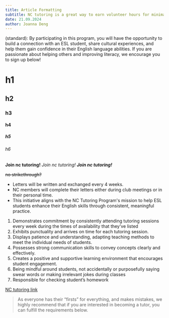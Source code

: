 ```yaml
---
title: Article Formatting
subtitle: NC tutoring is a great way to earn volunteer hours for minimal work.
date: 21.09.2024
author: Joanna Deng
---
```


(standard): By participating in this program, you will have the opportunity to build a connection with an ESL student, share cultural experiences, and help them gain confidence in their English language abilities.
If you are passionate about helping others and improving literacy, we encourage you to sign up below!

# h1
## h2
### h3
#### h4
##### h5
###### h6

**Join nc tutoring!**
*Join nc tutoring!*
***Join nc tutoring!***

~~no strikethrough?~~

- Letters will be written and exchanged every 4 weeks.
- NC members will complete their letters either during club meetings or in their personal time.
- This initiative aligns with the NC Tutoring Program's mission to help ESL students enhance their English skills through consistent, meaningful practice.

1. Demonstrates commitment by consistently attending tutoring sessions every week during the times of availability that they’ve listed
2. Exhibits punctuality and arrives on time for each tutoring session.
3. Displays patience and understanding, adapting teaching methods to meet the individual needs of students.
4. Possesses strong communication skills to convey concepts clearly and effectively.
5. Creates a positive and supportive learning environment that encourages student engagement.
6. Being mindful around students, not accidentally or purposefully saying swear words or making irrelevant jokes during classes
7. Responsible for checking student’s homework

[NC tutoring link](https://nctutoring.org)

> As everyone has their “firsts” for everything, and makes mistakes, we highly recommend that if you are interested in becoming a tutor, you can fulfill the requirements below.